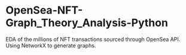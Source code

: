 # OpenSea-NFT-Graph_Theory_Analysis-Python
EDA of the millions of NFT transactions sourced through OpenSea API. Using NetworkX to generate graphs. 
